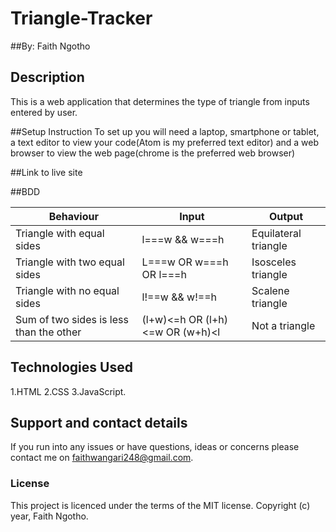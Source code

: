 # Triangle-Tracker

##By: Faith Ngotho

## Description
This is a web application that determines the type of triangle from inputs entered by user.

##Setup Instruction
To set up you will need a laptop, smartphone or tablet, a text editor to view your code(Atom is my preferred text editor) and a web browser to view the web page(chrome is the preferred web browser)

##Link to live site


##BDD

|Behaviour                                |Input                            |Output                |
|-----------------------------------------|---------------------------------|-----------------------|
|Triangle with equal sides                |l===w && w===h                   |Equilateral triangle  |
|Triangle with two equal sides            |L===w OR w===h OR l===h          |Isosceles triangle    |
|Triangle with no equal sides             |l!==w && w!==h                   |Scalene triangle      |
|Sum of two sides is less than the other  |(l+w)<=h OR (l+h)<=w OR (w+h)<l  |Not a triangle        |

## Technologies Used
1.HTML
2.CSS
3.JavaScript.

## Support and contact details
If you run into any issues or have questions, ideas or concerns please contact me on faithwangari248@gmail.com.

### License
This project is licenced under the terms of the MIT license.
Copyright (c) year, Faith Ngotho.
